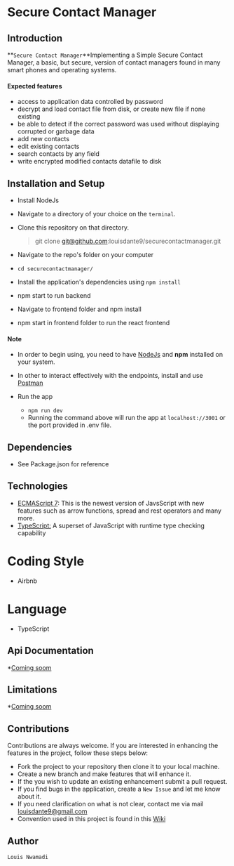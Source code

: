 # Secure Contact Manager


## Introduction

**`Secure Contact Manager`**Implementing a Simple Secure Contact Manager, a basic, but secure, version of contact managers found in many smart phones and operating systems.

#### Expected features

- access to application data controlled by password
- decrypt and load contact file from disk, or create new file if none existing
- be able to detect if the correct password was used without displaying corrupted or garbage data
- add new contacts
- edit existing contacts
- search contacts by any field
- write encrypted modified contacts datafile to disk

## Installation and Setup

- Install NodeJs
- Navigate to a directory of your choice on the `terminal`.
- Clone this repository on that directory.

  > git clone git@github.com:louisdante9/securecontactmanager.git

- Navigate to the repo's folder on your computer
- `cd securecontactmanager/`
- Install the application's dependencies using `npm install`
- npm start to run backend
- Navigate to frontend folder and npm install 
- npm start in frontend folder to run the react frontend

#### Note

  - In order to begin using, you need to have [NodeJs](https://nodejs.org) and **npm** installed on your system.
  - In other to interact effectively with the endpoints, install and use [Postman](https://www.getpostman.com/)

- Run the app
  - `npm run dev`
  - Running the command above will run the app at `localhost://3001` or the port provided in .env file.

## Dependencies

- See Package.json for reference


## Technologies

- [ECMAScript 7](http://es7-features.org/): This is the newest version of JavsScript with new features such as arrow functions, spread and rest operators and many more.
- [TypeScript:](https://www.typescriptlang.org/) A superset of JavaScript with runtime type checking capability

# Coding Style

- Airbnb

# Language

- TypeScript

## Api Documentation

\*[Coming soom]()

## Limitations

\*[Coming soom]()

## Contributions

Contributions are always welcome. If you are interested in enhancing the features in the project, follow these steps below:

- Fork the project to your repository then clone it to your local machine.
- Create a new branch and make features that will enhance it.
- If the you wish to update an existing enhancement submit a pull request.
- If you find bugs in the application, create a `New Issue` and let me know about it.
- If you need clarification on what is not clear, contact me via mail [louisdante9@gmail.com](mailto:louisdante9@gmail.com)
- Convention used in this project is found in this [Wiki](https://github.com/louisdante9/securecontactmanager/wiki)

## Author

    Louis Nwamadi